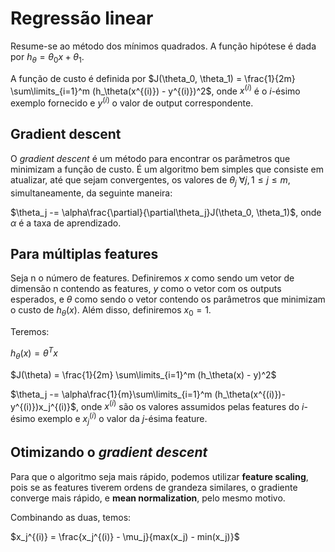 # Regressão linear

Resume-se ao método dos mínimos quadrados.
A função hipótese é dada por $h_\theta = \theta_0 x + \theta_1$.

A função de custo é definida por $J(\theta_0, \theta_1) = \frac{1}{2m} \sum\limits_{i=1}^m
(h_\theta(x^{(i)}) - y^{(i)})^2$, onde $x^{(i)}$ é o $i$-ésimo exemplo fornecido e $y^{(i)}$
o valor de output correspondente.

## Gradient descent

O _gradient descent_ é um método para encontrar os parâmetros que minimizam a função de custo.
É um algoritmo bem simples que consiste em atualizar, até que sejam convergentes, os valores
de $\theta_j$ $\forall j, 1 \leq j \leq m$, simultaneamente, da seguinte maneira:

$\theta_j -= \alpha\frac{\partial}{\partial\theta_j}J(\theta_0, \theta_1)$, onde $\alpha$ é a
taxa de aprendizado.

## Para múltiplas features

Seja n o número de features. Definiremos $x$ como sendo um vetor de dimensão n contendo as features,
$y$ como o vetor com os outputs esperados, e $\theta$ como sendo o vetor contendo os parâmetros que
minimizam o custo de $h_\theta(x)$. Além disso, definiremos $x_0 = 1$.

Teremos:

$h_\theta(x) = \theta^Tx$

$J(\theta) = \frac{1}{2m} \sum\limits_{i=1}^m (h_\theta(x) - y)^2$

$\theta_j -= \alpha\frac{1}{m}\sum\limits_{i=1}^m (h_\theta(x^{(i)})- y^{(i)})x_j^{(i)}$, onde $x^{(i)}$
são os valores assumidos pelas features do $i$-ésimo exemplo e $x_j^{(i)}$ o valor da $j$-ésima feature.

## Otimizando o _gradient descent_

Para que o algoritmo seja mais rápido, podemos utilizar **feature scaling**, pois se as features
tiverem ordens de grandeza similares, o gradiente converge mais rápido, e **mean normalization**,
pelo mesmo motivo.

Combinando as duas, temos:

$x_j^{(i)} = \frac{x_j^{(i)} - \mu_j}{max(x_j) - min(x_j)}$
